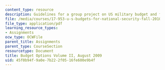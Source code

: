 ```yaml
---
content_type: resource
description: Guidelines for a group project on US military budget and force planning.
file: /media/courses/17-953-u-s-budgets-for-national-security-fall-2010/45f0b94f9a0e7b222f0516fe600e9b4f_MIT17_953F10_Final_Project.pdf
file_type: application/pdf
learning_resource_types:
- Assignments
ocw_type: OCWFile
parent_title: Assignments
parent_type: CourseSection
resourcetype: Document
title: Budget Options Volume II, August 2009
uid: 45f0b94f-9a0e-7b22-2f05-16fe600e9b4f
---
```

